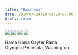 ```yaml
---
title: "Hamahama"
date: 2018-04-24T10:04:20-07:00
draft: false
---
```


![](https://d17enza3bfujl8.cloudfront.net/DSCF9749.jpg)
![](https://d17enza3bfujl8.cloudfront.net/DSCF9753.jpg)
![](https://d17enza3bfujl8.cloudfront.net/DSCF9764.jpg)
![](https://d17enza3bfujl8.cloudfront.net/DSCF9767.jpg)

Hama Hama Osyter Rama<br>
Olympic Peninsula, Washington
